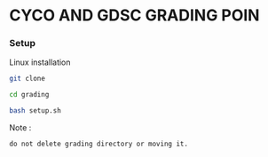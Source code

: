 # CYCO AND GDSC GRADING POIN

### Setup

Linux installation

```bash
git clone
```

```bash
cd grading
```

```bash
bash setup.sh
```

Note :

```text
do not delete grading directory or moving it.
```
